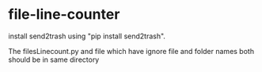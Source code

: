 # file-line-counter
install send2trash using "pip install send2trash".

The filesLinecount.py and file which have ignore file and folder names both should be in same directory
